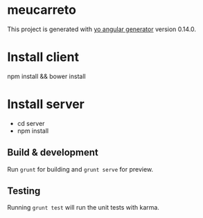 # meucarreto

This project is generated with [yo angular generator](https://github.com/yeoman/generator-angular)
version 0.14.0.

# Install client

npm install && bower install

# Install server

* cd server
* npm install

## Build & development

Run `grunt` for building and `grunt serve` for preview.

## Testing

Running `grunt test` will run the unit tests with karma.